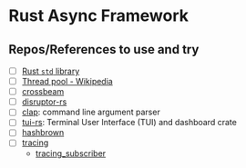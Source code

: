 # Rust Async Framework

## Repos/References to use and try

- [ ] [Rust `std` library](https://doc.rust-lang.org/std/index.html)
- [ ] [Thread pool - Wikipedia](https://en.wikipedia.org/wiki/Thread_pool)
- [ ] [crossbeam](https://github.com/crossbeam-rs/crossbeam)
- [ ] [disruptor-rs](https://github.com/nicholassm/disruptor-rs)
- [ ] [clap](https://github.com/clap-rs/clap): command line argument parser
- [ ] [tui-rs](https://github.com/fdehau/tui-rs): Terminal User Interface (TUI) and dashboard crate
- [ ] [hashbrown](https://docs.rs/hashbrown/latest/hashbrown/)
- [ ] [tracing](https://docs.rs/tracing/latest/tracing/)
  + [tracing_subscriber](https://docs.rs/tracing-subscriber/latest/tracing_subscriber/)

